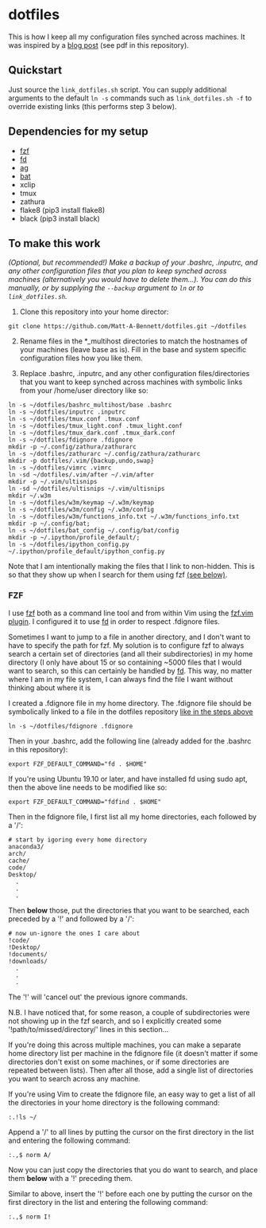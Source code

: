 # dotfiles

This is how I keep all my configuration files synched across machines. It was
inspired by a [blog
post](https://rafaelc.org/tech/p/a-way-to-organize-your-bash-aliases-on-multiple-hosts/)
(see pdf in this repository).

## Quickstart
Just source the `link_dotfiles.sh` script. You can supply additional arguments
to the default `ln -s` commands such as `link_dotfiles.sh -f` to override
existing links (this performs step 3 below).

## Dependencies for my setup
 - [fzf](https://github.com/junegunn/fzf)
 - [fd](https://github.com/sharkdp/fd#benchmark)
 - [ag](https://github.com/ggreer/the_silver_searcher)
 - [bat](https://github.com/sharkdp/bat)
 - xclip
 - tmux
 - zathura
 - flake8 (pip3 install flake8)
 - black (pip3 install black)

## To make this work

_(Optional, but recommended!) Make a backup of your .bashrc, .inputrc, and
any other configuration files that you plan to keep synched across machines
(alternatively you would have to delete them...). You can do this manually, or
by supplying the `--backup` argument to `ln` or to `link_dotfiles.sh`._

1) Clone this repository into your home director:

```shell
git clone https://github.com/Matt-A-Bennett/dotfiles.git ~/dotfiles
```

2) Rename files in the \*\_multihost directories to match the hostnames of your
machines (leave base as is). Fill in the base and system specific
configuration files how you like them.

3) Replace .bashrc, .inputrc, and any other configuration files/directories
that you want to keep synched across machines with symbolic links from your
/home/user directory like so:

```shell
ln -s ~/dotfiles/bashrc_multihost/base .bashrc
ln -s ~/dotfiles/inputrc .inputrc
ln -s ~/dotfiles/tmux.conf .tmux.conf
ln -s ~/dotfiles/tmux_light.conf .tmux_light.conf
ln -s ~/dotfiles/tmux_dark.conf .tmux_dark.conf
ln -s ~/dotfiles/fdignore .fdignore
mkdir -p ~/.config/zathura/zathurarc
ln -s ~/dotfiles/zathurarc ~/.config/zathura/zathurarc
mkdir -p dotfiles/.vim/{backup,undo,swap}
ln -s ~/dotfiles/vimrc .vimrc
ln -sd ~/dotfiles/.vim/after ~/.vim/after
mkdir -p ~/.vim/ultisnips
ln -sd ~/dotfiles/ultisnips ~/.vim/ultisnips
mkdir ~/.w3m
ln -s ~/dotfiles/w3m/keymap ~/.w3m/keymap
ln -s ~/dotfiles/w3m/config ~/.w3m/config
ln -s ~/dotfiles/w3m/functions_info.txt ~/.w3m/functions_info.txt 
mkdir -p ~/.config/bat;
ln -s ~/dotfiles/bat_config ~/.config/bat/config
mkdir -p ~/.ipython/profile_default/;
ln -s ~/dotfiles/ipython_config.py ~/.ipython/profile_default/ipython_config.py
```

Note that I am intentionally making the files that I link to non-hidden. This
is so that they show up when I search for them using fzf [(see below)](#fzf).

### FZF
I use [fzf](https://github.com/junegunn/fzf) both as a command line tool and
from within Vim using the [fzf.vim
plugin](https://github.com/junegunn/fzf.vim). I configured it to use
[fd](https://github.com/sharkdp/fd#benchmark) in order to respect .fdignore
files.

Sometimes I want to jump to a file in another directory, and I don't want to
have to specify the path for fzf. My solution is to configure fzf to always
search a certain set of directories (and all their subdirectories) in my home
directory (I only have about 15 or so containing ~5000 files that I would want
to search, so this can certainly be handled by
[fd](https://github.com/sharkdp/fd#benchmark). This way, no
matter where I am in my file system, I can always find the file I want without
thinking about where it is

I created a .fdignore file in my home directory. The .fdignore file should be
symbolically linked to a file in the dotfiles repository [like in the steps
above](#to-make-this-work)

```shell
ln -s ~/dotfiles/fdignore .fdignore
```

Then in your .bashrc, add the following line (already added for the .bashrc in
this repository):
```shell
export FZF_DEFAULT_COMMAND="fd . $HOME"
```

If you're using Ubuntu 19.10 or later, and have installed fd using sudo apt,
then the above line needs to be modified like so:
```shell
export FZF_DEFAULT_COMMAND="fdfind . $HOME"
```

Then in the fdignore file, I first list all my home directories, each
followed by a '/':
```shell
# start by igoring every home directory
anaconda3/
arch/
cache/
code/
Desktop/
  .
  .
  .
```

Then **below** those, put the directories that you want to be searched, each
preceded by a '!' and followed by a '/':

```shell
# now un-ignore the ones I care about
!code/
!Desktop/
!documents/
!downloads/
  .
  .
  .
```

The '!' will 'cancel out' the previous ignore commands.

N.B. I have noticed that, for some reason, a couple of subdirectories were not
showing up in the fzf search, and so I explicitly created some
'!path/to/missed/directory/' lines in this section...

If you're doing this across multiple machines, you can make a separate home
directory list per machine in the fdignore file (it doesn't matter if
some directories don't exist on some machines, or if some directories are
repeated between lists). Then after all those, add a single list of directories
you want to search across any machine.

If you're using Vim to create the fdignore file, an easy way to get a
list of all the directories in your home directory is the following command:
```shell
:.!ls ~/
```

Append a '/' to all lines by putting the cursor on the first directory in the
list and entering the following command:
```shell
:.,$ norm A/
```

Now you can just copy the directories that you do want to search, and place
them **below** with a '!' preceding them.

Similar to above, insert the '!' before each one by putting the cursor on the
first directory in the list and entering the following command:
```shell
:.,$ norm I!
```
